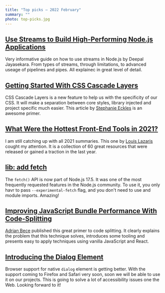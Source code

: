 ```yaml
---
title: "Top picks — 2022 February"
summary: ""
photo: top-picks.jpg
---
```


## [Use Streams to Build High-Performing Node.js Applications](https://blog.appsignal.com/2022/02/02/use-streams-to-build-high-performing-nodejs-applications.html)

Very informative guide on how to use streams in Node.js by Deepal Jayasekara. From types of streams, through limitations, to advanced useage of pipelines and pipes. All explainec in great level of detail.

## [Getting Started With CSS Cascade Layers](https://www.smashingmagazine.com/2022/01/introduction-css-cascade-layers/)

CSS Cascade Layers is a new feature to help us with the specificity of our CSS. It will make a separation between core styles, library injected and project specific much easier. This article by [Stephanie Eckles](https://twitter.com/5t3ph/) is an awesome primer.

## [What Were the Hottest Front-End Tools in 2021?](https://css-tricks.com/hottest-front-end-tools-in-2021/)

I am still catching up with all 2021 summaries. This one by [Louis Lazaris](https://twitter.com/ImpressiveWebs) cought my attention. It is a collection of 60 great resources that were released or gained a traction in the last year. 

## [lib: add fetch](https://github.com/nodejs/node/pull/41749)

The `fetch()` API is now part of Node.js 17.5. It was one of the most frequently requested features in the Node.js community. To use it, you only havr to pass `--experimental-fetch` flag, and you don't need to use and module imports. Amazing!

## [Improving JavaScript Bundle Performance With Code-Splitting](https://www.smashingmagazine.com/2022/02/javascript-bundle-performance-code-splitting/)

[Adrian Bece](https://twitter.com/AdrianBeceDev) published this great primer to code splitting. It clearly explains the problem that this technique solves, introduces some tooling and presents easy to apply techniques using vanilla JavaScript and React.

## [Introducing the Dialog Element](https://webkit.org/blog/12209/introducing-the-dialog-element/)

Browser support for native `dialog` element is getting better. With the support coming to Firefox and Safari very soon, soon we will be able to use it on our projects. This is going to solve a lot of accessibility issues one the Web. Looking forward to it!
